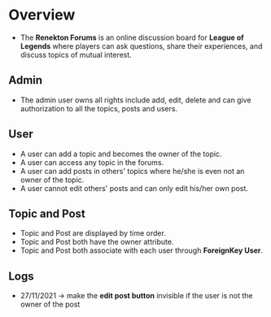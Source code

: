 # Overview
- The **Renekton Forums** is an online discussion board for **League of Legends** where players can ask questions, share their experiences, and discuss topics of mutual interest.

## Admin
- The admin user owns all rights include add, edit, delete and can give authorization to all the topics, posts and users.

## User
- A user can add a topic and becomes the owner of the topic.
- A user can access any topic in the forums.
- A user can add posts in others' topics where he/she is even not an owner of the topic.
- A user cannot edit others' posts and can only edit his/her own post.

## Topic and Post
- Topic and Post are displayed by time order.
- Topic and Post both have the owner attribute.
- Topic and Post both associate with each user through **ForeignKey User**.

## Logs
- 27/11/2021 -> make the **edit post button** invisible if the user is not the owner of the post